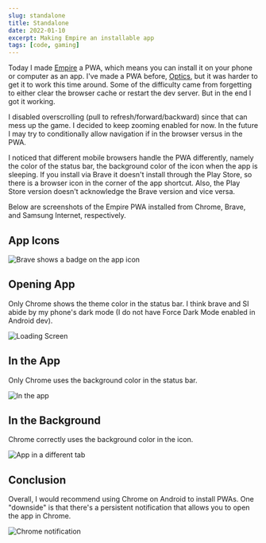```yaml
---
slug: standalone
title: Standalone
date: 2022-01-10
excerpt: Making Empire an installable app
tags: [code, gaming]
---
```


<script>
  import Image from "$lib/components/base/image.svelte";
</script>

Today I made [Empire](https://empire.ihtfy.com/) a PWA, which means you can install it on your phone or computer as an app. I've made a PWA before, [Optics](https://optics.ihtfy.com/), but it was harder to get it to work this time around. Some of the difficulty came from forgetting to either clear the browser cache or restart the dev server. But in the end I got it working.

I disabled overscrolling (pull to refresh/forward/backward) since that can mess up the game. I decided to keep zooming enabled for now. In the future I may try to conditionally allow navigation if in the browser versus in the PWA.

I noticed that different mobile browsers handle the PWA differently, namely the color of the status bar, the background color of the icon when the app is sleeping. If you install via Brave it doesn't install through the Play Store, so there is a browser icon in the corner of the app shortcut. Also, the Play Store version doesn't acknowledge the Brave version and vice versa.

Below are screenshots of the Empire PWA installed from Chrome, Brave, and Samsung Internet, respectively.

## App Icons

<Image
  path="posts/{slug}"
  filename="20220109_213508"
  figcaption="Brave shows a badge on the app icon"
  alt="Brave shows a badge on the app icon"
/>

## Opening App

Only Chrome shows the theme color in the status bar. I think brave and SI abide by my phone's dark mode (I do not have Force Dark Mode enabled in Android dev).

<Image
  path="posts/{slug}"
  filename="20220109_213524"
  figcaption="Loading Screen"
  alt="Loading Screen"
/>

## In the App

Only Chrome uses the background color in the status bar.

<Image
  path="posts/{slug}"
  filename="20220109_213541-1"
  figcaption="In the app"
  alt="In the app"
/>

## In the Background

Chrome correctly uses the background color in the icon.

<Image
  path="posts/{slug}"
  filename="20220109_213558"
  figcaption="App in a different tab"
  alt="App in a different tab"
/>

## Conclusion

Overall, I would recommend using Chrome on Android to install PWAs. One "downside" is that there's a persistent notification that allows you to open the app in Chrome.

<Image
  path="posts/{slug}"
  filename="screenshot_20220109-210849_chrome-edited"
  figcaption="Chrome notification"
  alt="Chrome notification"
/>